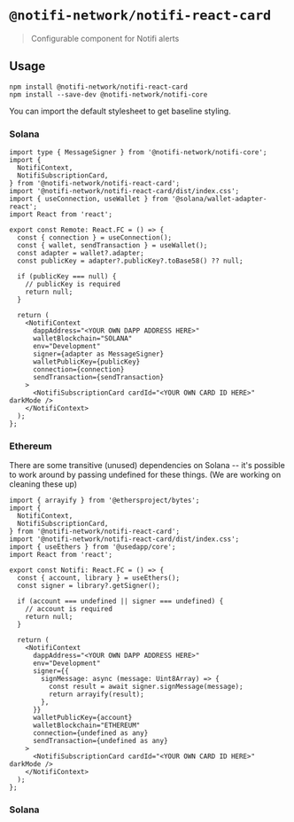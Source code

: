 # `@notifi-network/notifi-react-card`

> Configurable component for Notifi alerts

## Usage

```
npm install @notifi-network/notifi-react-card
npm install --save-dev @notifi-network/notifi-core
```

You can import the default stylesheet to get baseline styling.

### Solana

```tsx
import type { MessageSigner } from '@notifi-network/notifi-core';
import {
  NotifiContext,
  NotifiSubscriptionCard,
} from '@notifi-network/notifi-react-card';
import '@notifi-network/notifi-react-card/dist/index.css';
import { useConnection, useWallet } from '@solana/wallet-adapter-react';
import React from 'react';

export const Remote: React.FC = () => {
  const { connection } = useConnection();
  const { wallet, sendTransaction } = useWallet();
  const adapter = wallet?.adapter;
  const publicKey = adapter?.publicKey?.toBase58() ?? null;

  if (publicKey === null) {
    // publicKey is required
    return null;
  }

  return (
    <NotifiContext
      dappAddress="<YOUR OWN DAPP ADDRESS HERE>"
      walletBlockchain="SOLANA"
      env="Development"
      signer={adapter as MessageSigner}
      walletPublicKey={publicKey}
      connection={connection}
      sendTransaction={sendTransaction}
    >
      <NotifiSubscriptionCard cardId="<YOUR OWN CARD ID HERE>" darkMode />
    </NotifiContext>
  );
};
```

### Ethereum

There are some transitive (unused) dependencies on Solana -- it's possible to work around by passing undefined for these things. (We are working on cleaning these up)

```tsx
import { arrayify } from '@ethersproject/bytes';
import {
  NotifiContext,
  NotifiSubscriptionCard,
} from '@notifi-network/notifi-react-card';
import '@notifi-network/notifi-react-card/dist/index.css';
import { useEthers } from '@usedapp/core';
import React from 'react';

export const Notifi: React.FC = () => {
  const { account, library } = useEthers();
  const signer = library?.getSigner();

  if (account === undefined || signer === undefined) {
    // account is required
    return null;
  }

  return (
    <NotifiContext
      dappAddress="<YOUR OWN DAPP ADDRESS HERE>"
      env="Development"
      signer={{
        signMessage: async (message: Uint8Array) => {
          const result = await signer.signMessage(message);
          return arrayify(result);
        },
      }}
      walletPublicKey={account}
      walletBlockchain="ETHEREUM"
      connection={undefined as any}
      sendTransaction={undefined as any}
    >
      <NotifiSubscriptionCard cardId="<YOUR OWN CARD ID HERE>" darkMode />
    </NotifiContext>
  );
};
```

### Solana
